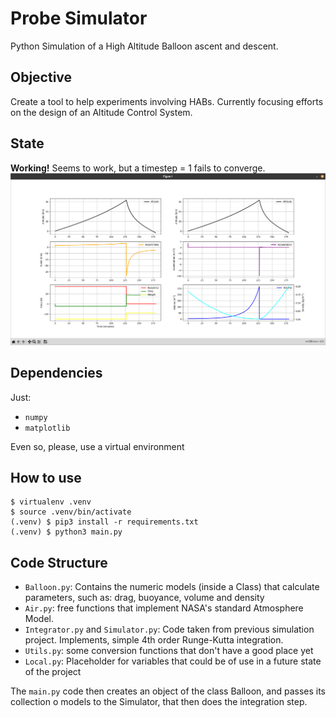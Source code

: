 # Probe Simulator
Python Simulation of a High Altitude Balloon ascent and descent.

## Objective 
Create a tool to help experiments involving HABs. Currently focusing efforts on
the design of an Altitude Control System.

## State
**Working!**
Seems to work, but a timestep = 1 fails to converge.
![screenshot](assets/bonito.png)

## Dependencies
Just: 
 - `numpy`
 - `matplotlib`

Even so, please, use a virtual environment

## How to use
```shell
$ virtualenv .venv
$ source .venv/bin/activate
(.venv) $ pip3 install -r requirements.txt
(.venv) $ python3 main.py
```

## Code Structure

 - `Balloon.py`: Contains the numeric models (inside a Class) that calculate parameters, such as: 
 drag, buoyance, volume and density
 - `Air.py`: free functions that implement NASA's standard Atmosphere Model.
 - `Integrator.py` and `Simulator.py`: Code taken from previous simulation project. 
 Implements, simple 4th order Runge-Kutta integration.
 - `Utils.py`: some conversion functions that don't have a good place yet
 - `Local.py`: Placeholder for variables that could be of use in a future state of the project

The `main.py` code then creates an object of the class Balloon, and passes its collection o models
to the Simulator,  that then does the integration step.
